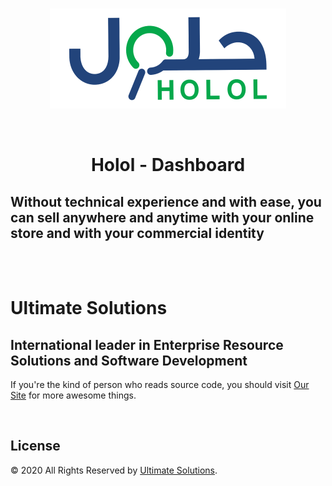 <br />
<p align="center">
  <img src="./dist/docs/src/readme.png">
</p>
<br />

<h1 align="center">Holol - Dashboard</h1>

## Without technical experience and with ease, you can sell anywhere and anytime with your online store and with your commercial identity

<br /> <br />

# Ultimate Solutions

## International leader in Enterprise Resource Solutions and Software Development

If you're the kind of person who reads source code, you should visit [Our Site](https://ultimate-eg.net) for more awesome things.

<br />

## License

© 2020 All Rights Reserved by [Ultimate Solutions](https://ultimatesolutionsportal.com/).
